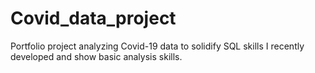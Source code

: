 # Covid_data_project
Portfolio project analyzing Covid-19 data to solidify SQL skills I recently developed and show basic analysis skills.
